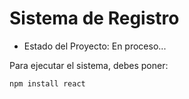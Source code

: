 <h1>Sistema de Registro</h1>

- Estado del Proyecto: En proceso...

Para ejecutar el sistema, debes poner:

```npm install react```
